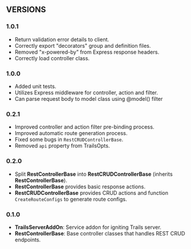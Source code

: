 ## VERSIONS

### 1.0.1
- Return validation error details to client.
- Correctly export "decorators" group and definition files.
- Removed "x-powered-by" from Express response headers.
- Correctly load controller class.

### 1.0.0
- Added unit tests.
- Utilizes Express middleware for controller, action and filter.
- Can parse request body to model class using @model() filter

### 0.2.1
- Improved controller and action filter pre-binding process.
- Improved automatic route generation process.
- Fixed some bugs in `RestCRUDControllerBase`.
- Removed `api` property from TrailsOpts.

### 0.2.0
- Split **RestControllerBase** into **RestCRUDControllerBase** (inherits **RestControllerBase**).
- **RestControllerBase** provides basic response actions.
- **RestCRUDControllerBase** provides CRUD actions and function `CreateRouteConfigs` to generate route configs.

### 0.1.0
- **TrailsServerAddOn**: Service addon for igniting Trails server.
- **RestControllerBase**: Base controller classes that handles REST CRUD endpoints.
